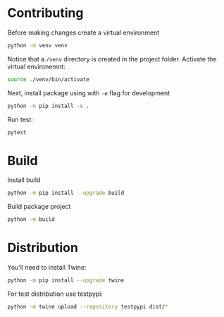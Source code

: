 # Contributing

Before making changes create a virtual environment

```bash
python -m venv venv
```

Notice that a `/venv` directory is created in the project folder. Activate the virtual environemnt:

```bash
source ./venv/bin/activate
```

Next, install package using with `-e` flag for development

```bash
python -m pip install -e .
```

Run test:

```bash
pytest
```

# Build

Install build

```bash
python -m pip install --upgrade build
```

Build package project

```bash
python -m build
```

# Distribution

You’ll need to install Twine:

```bash
python -m pip install --upgrade twine
```

For test distribution use testpypi:

```bash
python -m twine upload --repository testpypi dist/*
```
